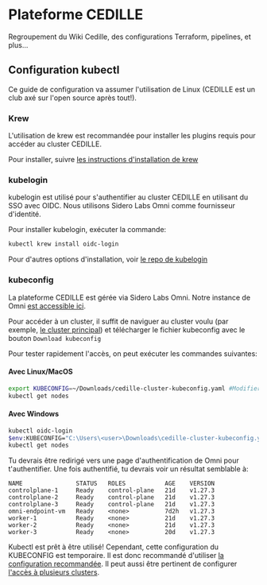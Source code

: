 # Plateforme CEDILLE

Regroupement du Wiki Cedille, des configurations Terraform, pipelines, et plus...

## Configuration kubectl

Ce guide de configuration va assumer l'utilisation de Linux (CEDILLE est un club axé sur l'open source après tout!).

### Krew

L'utilisation de krew est recommandée pour installer les plugins requis pour accéder au cluster CEDILLE.

Pour installer, suivre [les instructions d'installation de krew](https://krew.sigs.k8s.io/docs/user-guide/setup/install/)

### kubelogin

kubelogin est utilisé pour s'authentifier au cluster CEDILLE en utilisant du SSO avec OIDC. Nous utilisons Sidero Labs Omni comme fournisseur d'identité.

Pour installer kubelogin, exécuter la  commande:

```bash
kubectl krew install oidc-login
```

Pour d'autres options d'installation, voir [le repo de kubelogin](https://github.com/int128/kubelogin)

### kubeconfig

La plateforme CEDILLE est gérée via Sidero Labs Omni. Notre instance de Omni [est accessible ici](https://cedille.omni.siderolabs.io/omni/).

Pour accéder à un cluster, il suffit de naviguer au cluster voulu (par exemple, [le cluster principal](https://cedille.omni.siderolabs.io/cluster/cedille-cluster/overview)) et télécharger le fichier kubeconfig avec le bouton `Download kubeconfig`

Pour tester rapidement l'accès, on peut exécuter les commandes suivantes:

#### Avec Linux/MacOS

```bash
export KUBECONFIG=~/Downloads/cedille-cluster-kubeconfig.yaml #Modifier selon l'emplacement du kubeconfig téléchargé
kubectl get nodes
```

#### Avec Windows

```bash
kubectl oidc-login
$env:KUBECONFIG="C:\Users\<user>\Downloads\cedille-cluster-kubeconfig.yaml" #Modifier selon l'emplacement du kubeconfig téléchargé
kubectl get nodes
```

Tu devrais être redirigé vers une page d'authentification de Omni pour t'authentifier. Une fois authentifié, tu devrais voir un résultat semblable à:

```console
NAME               STATUS   ROLES           AGE    VERSION
controlplane-1     Ready    control-plane   21d    v1.27.3
controlplane-2     Ready    control-plane   21d    v1.27.3
controlplane-3     Ready    control-plane   21d    v1.27.3
omni-endpoint-vm   Ready    <none>          7d2h   v1.27.3
worker-1           Ready    <none>          21d    v1.27.3
worker-2           Ready    <none>          21d    v1.27.3
worker-3           Ready    <none>          20d    v1.27.3
```

Kubectl est prêt à être utilisé! Cependant, cette configuration du KUBECONFIG est temporaire. Il est donc recommandé d'utiliser [la configuration recommandée](https://kubernetes.io/docs/concepts/configuration/organize-cluster-access-kubeconfig/). Il peut aussi être pertinent de configurer [l'accès à plusieurs clusters](https://kubernetes.io/docs/tasks/access-application-cluster/configure-access-multiple-clusters/).

